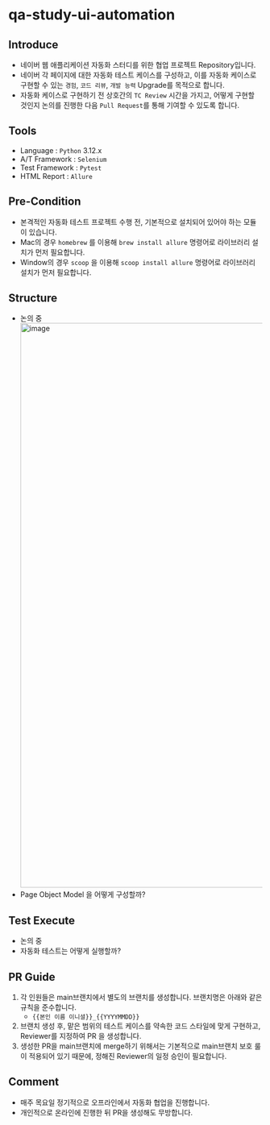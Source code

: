 # qa-study-ui-automation
## Introduce
- 네이버 웹 애플리케이션 자동화 스터디를 위한 협업 프로젝트 Repository입니다.
- 네이버 각 페이지에 대한 자동화 테스트 케이스를 구성하고, 이를 자동화 케이스로 구현할 수 있는 `경험`, `코드 리뷰`, `개발 능력` Upgrade를 목적으로 합니다.
- 자동화 케이스로 구현하기 전 상호간의 `TC Review` 시간을 가지고, 어떻게 구현할 것인지 논의를 진행한 다음 `Pull Request`를 통해 기여할 수 있도록 합니다.

## Tools
- Language : `Python` 3.12.x
- A/T Framework : `Selenium`
- Test Framework : `Pytest`
- HTML Report : `Allure`

## Pre-Condition
- 본격적인 자동화 테스트 프로젝트 수행 전, 기본적으로 설치되어 있어야 하는 모듈이 있습니다.
- Mac의 경우 `homebrew` 를 이용해 `brew install allure` 명령어로 라이브러리 설치가 먼저 필요합니다.
- Window의 경우 `scoop` 을 이용해 `scoop install allure` 명령어로 라이브러리 설치가 먼저 필요합니다.

## Structure
- 논의 중<img width="1121" alt="image" src="https://github.com/user-attachments/assets/c50f406c-0999-4b84-9ef2-ae5f69e46647">
- Page Object Model 을 어떻게 구성할까?

## Test Execute
- 논의 중
- 자동화 테스트는 어떻게 실행할까?
  
## PR Guide
1. 각 인원들은 main브랜치에서 별도의 브랜치를 생성합니다. 브랜치명은 아래와 같은 규칙을 준수합니다.
   - `{{본인 이름 이니셜}}_{{YYYYMMDD}}`
2. 브랜치 생성 후, 맡은 범위의 테스트 케이스를 약속한 코드 스타일에 맞게 구현하고, Reviewer를 지정하여 PR 을 생성합니다.
3. 생성한 PR을 main브랜치에 merge하기 위해서는 기본적으로 main브랜치 보호 룰이 적용되어 있기 때문에, 정해진 Reviewer의 일정 승인이 필요합니다.

## Comment
- 매주 목요일 정기적으로 오프라인에서 자동화 협업을 진행합니다.
- 개인적으로 온라인에 진행한 뒤 PR을 생성해도 무방합니다.
